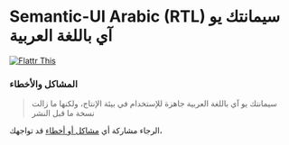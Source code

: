 Semantic-UI Arabic (RTL)  سيمانتك يو آي باللغة العربية
==============


[![Flattr This](https://api.flattr.com/button/flattr-badge-large.png)](https://flattr.com/submit/auto?user_id=myounes&url=https%3A%2F%2Fgithub.com%2FSemantic-Org%2FSemantic-UI-ar)



### المشاكل والأخطاء

>   سيمانتك يو آي باللغة العربية جاهزة للإستخدام في بيئة الإنتاج، ولكنها ما زالت نسخة ما قبل النشر

الرجاء مشاركة أي [مشاكل أو أخطاء](https://github.com/Semantic-Org/Semantic-UI-ar/issues?state=open) قد تواجهك، 
